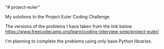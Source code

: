 "# project-euler" 

My solutions to the Project Euler Coding Challenge

The versions of the problems I have taken from the link below.
https://www.freecodecamp.org/learn/coding-interview-prep/project-euler/

I'm planning to complete the problems using only base Python libraries.
